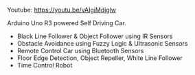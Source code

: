 Youtube: https://youtu.be/vAIgiMdjglw

Arduino Uno R3 powered Self Driving Car. 
- Black Line Follower & Object Follower using IR Sensors
- Obstacle Avoidance using Fuzzy Logic & Ultrasonic Sensors
- Remote Control Car using Bluetooth Sensors
- Floor Edge Detection, Object Repeller, White Line Follower
- Time Control Robot
